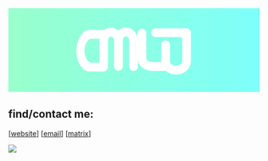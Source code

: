 <div align="center">
 <img width="1000" src="https://raw.githubusercontent.com/n3rd3x3/n3rd3x3/main/banner.svg">
</div>

## find/contact me:
[[website]] [[email]] [[matrix]]

[website]: https://n3rd3x3.dev
[email]: mailto:hi@nerds.email
[matrix]: https://matrix.to/#/@nerd:tsukim.io

<!-- shhhh -->
![](https://hit.yhype.me/github/profile?user_id=57784409)

